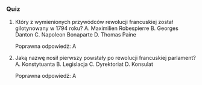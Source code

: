  ### Quiz

1. Który z wymienionych przywódców rewolucji francuskiej został gilotynowany w 1794 roku?
   A. Maximilien Robespierre
   B. Georges Danton
   C. Napoleon Bonaparte
   D. Thomas Paine

   Poprawna odpowiedź: A

2. Jaką nazwę nosił pierwszy powstały po rewolucji francuskiej parlament?
   A. Konstytuanta
   B. Legislacja
   C. Dyrektoriat
   D. Konsulat

   Poprawna odpowiedź: A

